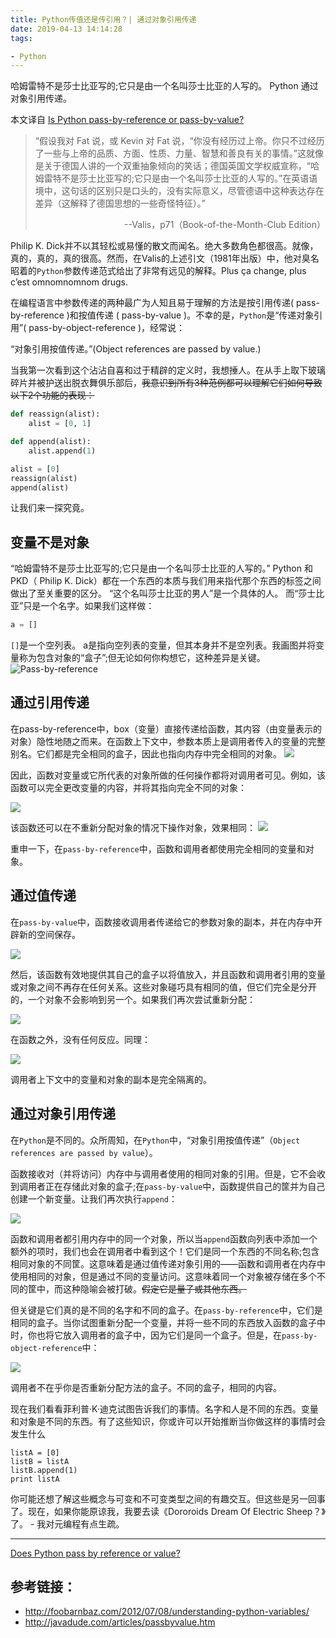 ```yaml
---
title: Python传值还是传引用？| 通过对象引用传递
date: 2019-04-13 14:14:28
tags:

- Python
---
```

哈姆雷特不是莎士比亚写的;它只是由一个名叫莎士比亚的人写的。
Python 通过对象引用传递。

<!--more-->

本文译自 [Is Python pass-by-reference or pass-by-value?](https://robertheaton.com/2014/02/09/pythons-pass-by-object-reference-as-explained-by-philip-k-dick/)


>“假设我对 Fat 说，或 Kevin 对 Fat 说，“你没有经历过上帝。你只不过经历了一些与上帝的品质、方面、性质、力量、智慧和善良有关的事情。”这就像是关于德国人讲的一个双重抽象倾向的笑话；德国英国文学权威宣称，“哈姆雷特不是莎士比亚写的;它只是由一个名叫莎士比亚的人写的。”在英语语境中，这句话的区别只是口头的，没有实际意义，尽管德语中这种表达存在差异（这解释了德国思想的一些奇怪特征）。”
>   <p align="right"> --Valis，p71（Book-of-the-Month-Club Edition）</p>

Philip K. Dick并不以其轻松或易懂的散文而闻名。绝大多数角色都很高。就像，真的，真的，真的很高。然而，在Valis的上述引文（1981年出版）中，他对臭名昭着的`Python`参数传递范式给出了非常有远见的解释。Plus ça change, plus c’est omnomnomnom drugs.

在编程语言中参数传递的两种最广为人知且易于理解的方法是按引用传递( pass-by-reference )和按值传递 ( pass-by-value )。不幸的是，`Python`是“传递对象引用”( pass-by-object-reference )，经常说：

“对象引用按值传递。”(Object references are passed by value.)

当我第一次看到这个沾沾自喜和过于精辟的定义时，我想捶人。在从手上取下玻璃碎片并被护送出脱衣舞俱乐部后，~~我意识到所有3种范例都可以理解它们如何导致以下2个功能的表现：~~

```Python
def reassign(alist):
    alist = [0, 1]

def append(alist):
    alist.append(1)

alist = [0]
reassign(alist)
append(alist)
```
让我们来一探究竟。

## 变量不是对象

“哈姆雷特不是莎士比亚写的;它只是由一个名叫莎士比亚的人写的。” Python 和 PKD（ Philip K. Dick）都在一个东西的本质与我们用来指代那个东西的标签之间做出了至关重要的区分。 “这个名叫莎士比亚的男人”是一个具体的人。 而“莎士比亚”只是一个名字。如果我们这样做：
```Python
a = []
```
`[]`是一个空列表。 a是指向空列表的变量，但其本身并不是空列表。我画图并将变量称为包含对象的“盒子”;但无论如何你构想它，这种差异是关键。
![Pass-by-reference](https://robertheaton.com/images/Intro.jpg)

## 通过引用传递

在pass-by-reference中，box（变量）直接传递给函数，其内容（由变量表示的对象）隐性地随之而来。在函数上下文中，参数本质上是调用者传入的变量的完整别名。它们都是完全相同的盒子，因此也指向内存中完全相同的对象。
![](https://robertheaton.com/images/PBRIntro.jpg)


因此，函数对变量或它所代表的对象所做的任何操作都将对调用者可见。例如，该函数可以完全更改变量的内容，并将其指向完全不同的对象：

![](https://robertheaton.com/images/PBRReassign.jpg)

该函数还可以在不重新分配对象的情况下操作对象，效果相同：
![](https://robertheaton.com/images/PBRAppend.jpg)

重申一下，在`pass-by-reference`中，函数和调用者都使用完全相同的变量和对象。

## 通过值传递

在`pass-by-value`中，函数接收调用者传递给它的参数对象的副本，并在内存中开辟新的空间保存。

![](https://robertheaton.com/images/PBVIntro.jpg)

然后，该函数有效地提供其自己的盒子以将值放入，并且函数和调用者引用的变量或对象之间不再存在任何关系。这些对象碰巧具有相同的值，但它们完全是分开的，一个对象不会影响到另一个。如果我们再次尝试重新分配：

![](https://robertheaton.com/images/PBVReassign.jpg)

在函数之外，没有任何反应。同理：

![](https://robertheaton.com/images/PBVAppend.jpg)

调用者上下文中的变量和对象的副本是完全隔离的。

## 通过对象引用传递

在`Python`是不同的。众所周知，在`Python`中，“对象引用按值传递”（`Object references are passed by value`）。

函数接收对（并将访问）内存中与调用者使用的相同对象的引用。但是，它不会收到调用者正在存储此对象的盒子;在`pass-by-value`中，函数提供自己的筐并为自己创建一个新变量。让我们再次执行`append`：

![](https://robertheaton.com/images/PBORAppend.jpg)

函数和调用者都引用内存中的同一个对象，所以当`append`函数向列表中添加一个额外的项时，我们也会在调用者中看到这个！它们是同一个东西的不同名称;包含相同对象的不同筐。这意味着是通过值传递对象引用的——函数和调用者在内存中使用相同的对象，但是通过不同的变量访问。这意味着同一个对象被存储在多个不同的筐中，而这种隐喻会被打破。~~假定它是量子或其他东西。~~

但关键是它们真的是不同的名字和不同的盒子。在`pass-by-reference`中，它们是相同的盒子。当你试图重新分配一个变量，并将一些不同的东西放入函数的盒子中时，你也将它放入调用者的盒子中，因为它们是同一个盒子。但是，在`pass-by-object-reference`中：

![](https://robertheaton.com/images/PBORReassign.jpg)

调用者不在乎你是否重新分配方法的盒子。不同的盒子，相同的内容。

现在我们看看菲利普·K·迪克试图告诉我们的事情。名字和人是不同的东西。变量和对象是不同的东西。有了这些知识，你或许可以开始推断当你做这样的事情时会发生什么

```
listA = [0]
listB = listA
listB.append(1)
print listA
```
你可能还想了解这些概念与可变和不可变类型之间的有趣交互。但这些是另一回事了。现在，如果你能原谅我，我要去读《Dororoids Dream Of Electric Sheep？》了。 - 我对元编程有点生疏。

---

[Does Python pass by reference or value?](https://eev.ee/blog/2012/05/23/python-faq-passing/)

## 参考链接：

* http://foobarnbaz.com/2012/07/08/understanding-python-variables/ 
* http://javadude.com/articles/passbyvalue.htm
